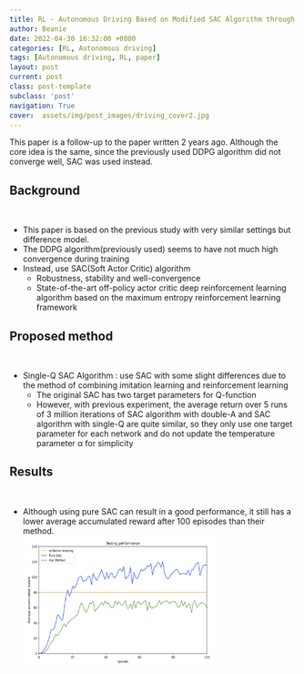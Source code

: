 ```yaml
---
title: RL - Autonomous Driving Based on Modified SAC Algorithm through Imitation Learning Pre-training
author: Beanie
date: 2022-04-30 16:32:00 +0800
categories: [RL, Autonomous driving]
tags: [Autonomous driving, RL, paper]
layout: post
current: post
class: post-template
subclass: 'post'
navigation: True
cover:  assets/img/post_images/driving_cover2.jpg
---
```


This paper is a follow-up to the paper written 2 years ago. Although the core idea is the same, since the previously used DDPG algorithm did not converge well, SAC was used instead.

## Background
&nbsp;

* This paper is based on the previous study with very similar settings but difference
model.
* The DDPG algorithm(previously used) seems to have not much high convergence
during training
* Instead, use SAC(Soft Actor Critic) algorithm
  * Robustness, stability and well-convergence
  * State-of-the-art off-policy actor critic deep reinforcement learning algorithm based on the maximum entropy reinforcement learning framework

## Proposed method
&nbsp;

* Single-Q SAC Algorithm : use SAC with some slight differences due to the method of combining imitation learning and reinforcement learning
  * The original SAC has two target parameters for Q-function
  * However, with previous experiment, the average return over 5 runs of 3 million iterations of SAC algorithm with double-A and SAC algorithm with single-Q are quite similar, so they only use one target parameter for each network and do not update the temperature parameter α for simplicity

## Results
&nbsp;
* Although using pure SAC can result in a good performance, it still has a lower
average accumulated reward after 100 episodes than their method.
  <div style="text-align: left">
    <img src="/assets/img/post_images/sc3.png" width="70%"/>
  </div>